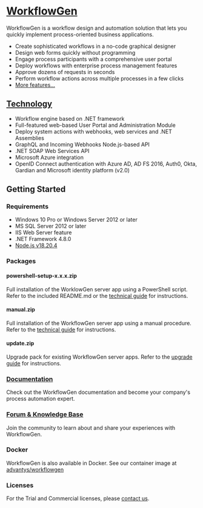 

# [WorkflowGen](https://www.workflowgen.com/)

WorkflowGen is a workflow design and automation solution that lets you quickly implement process-oriented business applications.

- Create sophisticated workflows in a no-code graphical designer
- Design web forms quickly without programming
- Engage process participants with a comprehensive user portal
- Deploy workflows with enterprise process management features
- Approve dozens of requests in seconds
- Perform workflow actions across multiple processes in a few clicks
- [More features...](https://www.workflowgen.com/)

## [Technology](https://www.workflowgen.com/en/low-code-bpm-software-technology/)

- Workflow engine based on .NET framework
- Full-featured web-based User Portal and Administration Module
- Deploy system actions with webhooks, web services and .NET Assemblies
- GraphQL and Incoming Webhooks Node.js-based API
- .NET SOAP Web Services API
- Microsoft Azure integration
- OpenID Connect authentication with Azure AD, AD FS 2016, Auth0, Okta, Gardian and Microsoft identity platform (v2.0)

## Getting Started

### Requirements

- Windows 10 Pro or Windows Server 2012 or later
- MS SQL Server 2012 or later
- IIS Web Server feature
- .NET Framework 4.8.0
- [Node.js v18.20.4](https://nodejs.org/en/blog/release/v18.20.4/)

### Packages

#### powershell-setup-x.x.x.zip

Full installation of the WorklowGen server app using a PowerShell script. Refer to the included README.md or the [technical guide](https://docs.advantys.com/workflowgen-technical-reference-guide/setup/powershell-installation) for instructions.

#### manual.zip

Full installation of the WorkflowGen server app using a manual procedure. Refer to the [technical guide](https://docs.advantys.com/workflowgen-technical-reference-guide/setup/manual-installation) for instructions.

#### update.zip

Upgrade pack for existing WorkflowGen server apps. Refer to the [upgrade guide](https://docs.advantys.com/workflowgen-upgrade-guide/) for instructions.

### [Documentation](https://docs.advantys.com/workflowgen/)

Check out the WorkflowGen documentation and become your company's process automation expert.

### [Forum & Knowledge Base](https://discuss.workflowgen.com/)

Join the community to learn about and share your experiences with WorkflowGen.

### Docker

WorkflowGen is also available in Docker. See our container image at [advantys/workflowgen](https://hub.docker.com/r/advantys/workflowgen)

### Licenses

For the Trial and Commercial licenses, please [contact us](https://www.workflowgen.com/en/contact/).
